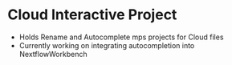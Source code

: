 # Cloud Interactive Project

* Holds Rename and Autocomplete mps projects for Cloud files
* Currently working on integrating autocompletion into NextflowWorkbench 